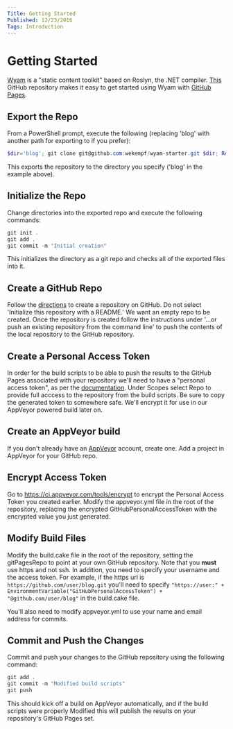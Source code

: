 ```yaml
---
Title: Getting Started
Published: 12/23/2016
Tags: Introduction
---
```

# Getting Started

[Wyam](http://wyam.io) is a "static content toolkit" based on Roslyn, the .NET compiler.
[This](http://github.com/wekempf/wyam-starter) GitHub repository makes it easy to get started using
Wyam with [GitHub Pages](http://pages.github.com).

## Export the Repo

From a PowerShell prompt, execute the following (replacing 'blog' with another path for exporting to
if you prefer):

```PowerShell
$dir='blog'; git clone git@github.com:wekempf/wyam-starter.git $dir; Remove-Item (Join-Path $dir '.git') -Recurse -Force
```

This exports the repository to the directory you specify ('blog' in the example above).

## Initialize the Repo

Change directories into the exported repo and execute the following commands:

```PowerShell
git init .
git add .
git commit -m "Initial creation"
```

This initializes the directory as a git repo and checks all of the exported files into it.

## Create a GitHub Repo

Follow the [directions](https://help.github.com/articles/create-a-repo/) to create a repository on GitHub.
Do not select 'Initialize this repository with a README.' We want an empty repo to be created. Once the
repository is created follow the instructions under '…or push an existing repository from the command line'
to push the contents of the local repository to the GitHub repository.

## Create a Personal Access Token

In order for the build scripts to be able to push the results to the GitHub Pages associated with your
repository we'll need to have a "personal access token", as per the [documentation](https://help.github.com/articles/creating-an-access-token-for-command-line-use/).
Under Scopes select Repo to provide full acccess to the repository from the build scripts. Be sure to copy
the generated token to somewhere safe. We'll encrypt it for use in our AppVeyor powered build later on.

## Create an AppVeyor build

If you don't already have an [AppVeyor](http://appveyor.com) account, create one. Add a project in AppVeyor
for your GitHub repo.

## Encrypt Access Token

Go to https://ci.appveyor.com/tools/encrypt to encrypt the Personal Access Token you created earlier. Modify
the appveyor.yml file in the root of the repository, replacing the encrypted GitHubPersonalAccessToken with
the encrypted value you just generated.

## Modify Build Files

Modify the build.cake file in the root of the repository, setting the gitPagesRepo to point at your own GitHub
repository. Note that you **must** use https and not ssh. In addition, you need to specify your username and
the access token. For example, if the https url is `https://github.com/user/blog.git` you'll need to
specify `"https://user:" + EnvironmentVariable("GitHubPersonalAccessToken") + "@github.com/user/blog"` in
the build.cake file.

You'll also need to modify appveyor.yml to use your name and email address for commits.

## Commit and Push the Changes

Commit and push your changes to the GitHub repository using the following command:

```PowerShell
git add .
git commit -m "Modified build scripts"
git push
```

This should kick off a build on AppVeyor automatically, and if the build scripts were properly Modified
this will publish the results on your repository's GitHub Pages set.